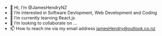 - 👋 Hi, I’m @JamesHendryNZ
- 👀 I’m interested in Software Devlopment, Web Development and Coding
- 🌱 I’m currently learning React.js 
- 💞️ I’m looking to collaborate on ...
- 📫 How to reach me via my email address jamesHendry@outlook.co.nz

<!---
JamesHendryNZ/JamesHendryNZ is a ✨ special ✨ repository because its `README.md` (this file) appears on your GitHub profile.
You can click the Preview link to take a look at your changes.
--->
